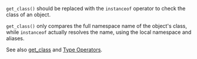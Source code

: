 ``get_class()`` should be replaced with the ``instanceof`` operator to check the class of an object. 

``get_class()`` only compares the full namespace name of the object's class, while ``instanceof`` actually resolves the name, using the local namespace and aliases.

<?php

    use Stdclass as baseClass;
    
    function foo($arg) {
        // Slow and prone to namespace errors
        if (get_class($arg) === 'Stdclass') {
            // doSomething()
        }
    }

    function bar($arg) {
        // Faster, and uses aliases.
        if ($arg instanceof baseClass) {
            // doSomething()
        }
    }
?>

See also [get_class](http://php.net/get_class) and 
         [Type Operators](http://php.net/instanceof).
